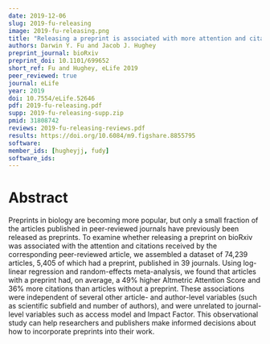 ```yaml
---
date: 2019-12-06
slug: 2019-fu-releasing
image: 2019-fu-releasing.png
title: "Releasing a preprint is associated with more attention and citations for the peer-reviewed article"
authors: Darwin Y. Fu and Jacob J. Hughey
preprint_journal: bioRxiv
preprint_doi: 10.1101/699652
short_ref: Fu and Hughey, eLife 2019
peer_reviewed: true
journal: eLife
year: 2019
doi: 10.7554/eLife.52646
pdf: 2019-fu-releasing.pdf
supp: 2019-fu-releasing-supp.zip
pmid: 31808742
reviews: 2019-fu-releasing-reviews.pdf
results: https://doi.org/10.6084/m9.figshare.8855795
software: 
member_ids: [hugheyjj, fudy]
software_ids: 
---
```


# Abstract

Preprints in biology are becoming more popular, but only a small fraction of the articles published in peer-reviewed journals have previously been released as preprints. To examine whether releasing a preprint on bioRxiv was associated with the attention and citations received by the corresponding peer-reviewed article, we assembled a dataset of 74,239 articles, 5,405 of which had a preprint, published in 39 journals. Using log-linear regression and random-effects meta-analysis, we found that articles with a preprint had, on average, a 49% higher Altmetric Attention Score and 36% more citations than articles without a preprint. These associations were independent of several other article- and author-level variables (such as scientific subfield and number of authors), and were unrelated to journal-level variables such as access model and Impact Factor. This observational study can help researchers and publishers make informed decisions about how to incorporate preprints into their work.
